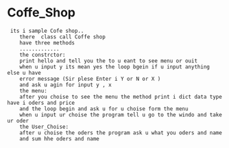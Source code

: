 # Coffe_Shop
     its i sample Cofe shop..
        there  class call Coffe shop
        have three methods
        .............
        the constrctor:
        print hello and tell you the to u eant to see menu or ouit
        when u input y its mean yes the loop bgein if u input anything else u have
        error message (Sir plese Enter i Y or N or X )
        and ask u agin for input y , x
        the menu:
        after you choise to see the menu the method print i dict data type have i oders and price
        and the loop begin and ask u for u choise form the menu
        when u input ur choise the program tell u go to the windo and take ur oder
        the User_Choise:
        after u choise the oders the program ask u what you oders and name
        and sum hhe oders and name
